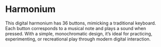 # Harmonium
This digital harmonium has 36 buttons, mimicking a traditional keyboard. Each button corresponds to a musical note and plays a sound when pressed. With a simple, monochromatic design, it’s ideal for practicing, experimenting, or recreational play through modern digital interaction.
